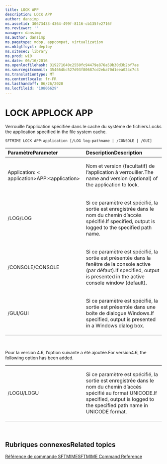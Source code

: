 ```yaml
---
title: LOCK APP
description: LOCK APP
author: dansimp
ms.assetid: 30673433-4364-499f-8116-cb135fe2716f
ms.reviewer: ''
manager: dansimp
ms.author: dansimp
ms.pagetype: mdop, appcompat, virtualization
ms.mktglfcycl: deploy
ms.sitesec: library
ms.prod: w10
ms.date: 06/16/2016
ms.openlocfilehash: 319271640c2550fc94479e876a59b30d3b2bf7ae
ms.sourcegitcommit: 354664bc527d93f80687cd2eba70d1eea024c7c3
ms.translationtype: MT
ms.contentlocale: fr-FR
ms.lasthandoff: 06/26/2020
ms.locfileid: "10806629"
---
```

# <span data-ttu-id="c2776-103">LOCK APP</span><span class="sxs-lookup"><span data-stu-id="c2776-103">LOCK APP</span></span>


<span data-ttu-id="c2776-104">Verrouille l’application spécifiée dans le cache du système de fichiers.</span><span class="sxs-lookup"><span data-stu-id="c2776-104">Locks the application specified in the file system cache.</span></span>

`SFTMIME LOCK APP:application [/LOG log-pathname | /CONSOLE | /GUI]`

<table>
<colgroup>
<col width="50%" />
<col width="50%" />
</colgroup>
<thead>
<tr class="header">
<th align="left"><span data-ttu-id="c2776-105">Paramètre</span><span class="sxs-lookup"><span data-stu-id="c2776-105">Parameter</span></span></th>
<th align="left"><span data-ttu-id="c2776-106">Description</span><span class="sxs-lookup"><span data-stu-id="c2776-106">Description</span></span></th>
</tr>
</thead>
<tbody>
<tr class="odd">
<td align="left"><p><span data-ttu-id="c2776-107">Application: &lt; application&gt;</span><span class="sxs-lookup"><span data-stu-id="c2776-107">APP:&lt;application&gt;</span></span></p></td>
<td align="left"><p><span data-ttu-id="c2776-108">Nom et version (facultatif) de l’application à verrouiller.</span><span class="sxs-lookup"><span data-stu-id="c2776-108">The name and version (optional) of the application to lock.</span></span></p></td>
</tr>
<tr class="even">
<td align="left"><p><span data-ttu-id="c2776-109">/LOG</span><span class="sxs-lookup"><span data-stu-id="c2776-109">/LOG</span></span></p></td>
<td align="left"><p><span data-ttu-id="c2776-110">Si ce paramètre est spécifié, la sortie est enregistrée dans le nom du chemin d’accès spécifié.</span><span class="sxs-lookup"><span data-stu-id="c2776-110">If specified, output is logged to the specified path name.</span></span></p></td>
</tr>
<tr class="odd">
<td align="left"><p><span data-ttu-id="c2776-111">/CONSOLE</span><span class="sxs-lookup"><span data-stu-id="c2776-111">/CONSOLE</span></span></p></td>
<td align="left"><p><span data-ttu-id="c2776-112">Si ce paramètre est spécifié, la sortie est présentée dans la fenêtre de la console active (par défaut).</span><span class="sxs-lookup"><span data-stu-id="c2776-112">If specified, output is presented in the active console window (default).</span></span></p></td>
</tr>
<tr class="even">
<td align="left"><p><span data-ttu-id="c2776-113">/GUI</span><span class="sxs-lookup"><span data-stu-id="c2776-113">/GUI</span></span></p></td>
<td align="left"><p><span data-ttu-id="c2776-114">Si ce paramètre est spécifié, la sortie est présentée dans une boîte de dialogue Windows.</span><span class="sxs-lookup"><span data-stu-id="c2776-114">If specified, output is presented in a Windows dialog box.</span></span></p></td>
</tr>
</tbody>
</table>

 

<span data-ttu-id="c2776-115">Pour la version 4.6, l’option suivante a été ajoutée.</span><span class="sxs-lookup"><span data-stu-id="c2776-115">For version4.6, the following option has been added.</span></span>

<table>
<colgroup>
<col width="50%" />
<col width="50%" />
</colgroup>
<tbody>
<tr class="odd">
<td align="left"><p><span data-ttu-id="c2776-116">/LOGU</span><span class="sxs-lookup"><span data-stu-id="c2776-116">/LOGU</span></span></p></td>
<td align="left"><p><span data-ttu-id="c2776-117">Si ce paramètre est spécifié, la sortie est enregistrée dans le nom du chemin d’accès spécifié au format UNICODE.</span><span class="sxs-lookup"><span data-stu-id="c2776-117">If specified, output is logged to the specified path name in UNICODE format.</span></span></p></td>
</tr>
</tbody>
</table>

 

## <span data-ttu-id="c2776-118">Rubriques connexes</span><span class="sxs-lookup"><span data-stu-id="c2776-118">Related topics</span></span>


[<span data-ttu-id="c2776-119">Référence de commande SFTMIME</span><span class="sxs-lookup"><span data-stu-id="c2776-119">SFTMIME Command Reference</span></span>](sftmime--command-reference.md)

 

 





